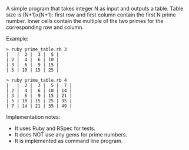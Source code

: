 A simple program that takes integer N as input and outputs a table.
Table size is (N+1)x(N+1): first row and first column contain the first N prime number.
Inner cells contain the multiple of the two primes for the corresponding row and column.

Example:
```
> ruby prime_table.rb 3
|   |  2 |  3 |  5 |
| 2 |  4 |  6 | 10 |
| 3 |  6 |  9 | 15 |
| 5 | 10 | 15 | 25 |

> ruby prime_table.rb 4
|   |  2 |  3 |  5 |  7 |
| 2 |  4 |  6 | 10 | 14 |
| 3 |  6 |  9 | 15 | 21 |
| 5 | 10 | 15 | 25 | 35 |
| 7 | 14 | 21 | 35 | 49 |
```

Implementation notes:
* It uses Ruby and RSpec for tests.
* It does NOT use any gems for prime numbers.
* It is implemented as command line program.
